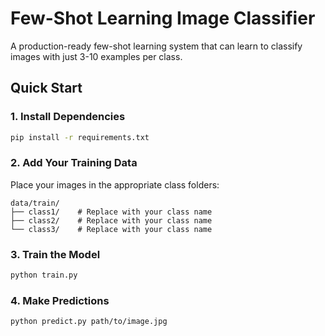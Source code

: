 # Few-Shot Learning Image Classifier

A production-ready few-shot learning system that can learn to classify images with just 3-10 examples per class.

## Quick Start

### 1. Install Dependencies
```bash
pip install -r requirements.txt
```

### 2. Add Your Training Data
Place your images in the appropriate class folders:
```
data/train/
├── class1/    # Replace with your class name
├── class2/    # Replace with your class name
└── class3/    # Replace with your class name
```

### 3. Train the Model
```bash
python train.py
```

### 4. Make Predictions
```bash
python predict.py path/to/image.jpg
```
